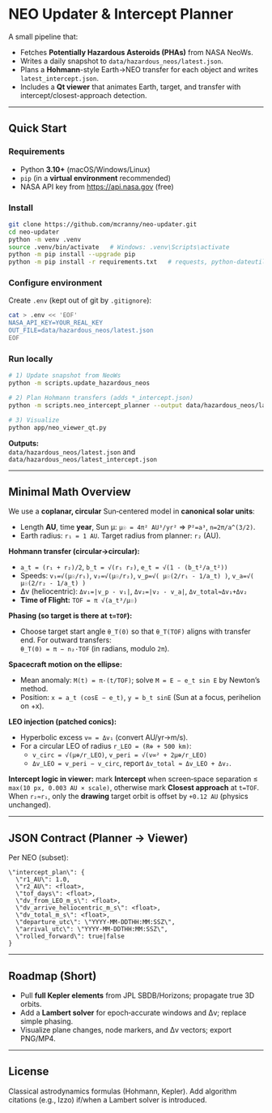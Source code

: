 
# NEO Updater & Intercept Planner

A small pipeline that:
- Fetches **Potentially Hazardous Asteroids (PHAs)** from NASA NeoWs.
- Writes a daily snapshot to `data/hazardous_neos/latest.json`.
- Plans a **Hohmann**-style Earth→NEO transfer for each object and writes `latest_intercept.json`.
- Includes a **Qt viewer** that animates Earth, target, and transfer with intercept/closest-approach detection.

---

## Quick Start

### Requirements
- Python **3.10+** (macOS/Windows/Linux)
- `pip` (in a **virtual environment** recommended)
- NASA API key from https://api.nasa.gov (free)

### Install
```bash
git clone https://github.com/mcranny/neo-updater.git
cd neo-updater
python -m venv .venv
source .venv/bin/activate   # Windows: .venv\Scripts\activate
python -m pip install --upgrade pip
python -m pip install -r requirements.txt   # requests, python-dateutil, PySide6
```

### Configure environment
Create `.env` (kept out of git by `.gitignore`):
```bash
cat > .env << 'EOF'
NASA_API_KEY=YOUR_REAL_KEY
OUT_FILE=data/hazardous_neos/latest.json
EOF
```

### Run locally
```bash
# 1) Update snapshot from NeoWs
python -m scripts.update_hazardous_neos

# 2) Plan Hohmann transfers (adds *_intercept.json)
python -m scripts.neo_intercept_planner --output data/hazardous_neos/latest_intercept.json --roll-past

# 3) Visualize
python app/neo_viewer_qt.py
```

**Outputs:**  
`data/hazardous_neos/latest.json` and `data/hazardous_neos/latest_intercept.json`

---

## Minimal Math Overview

We use a **coplanar, circular** Sun‑centered model in **canonical solar units**:

- Length **AU**, time **year**, Sun μ: `μ☉ = 4π² AU³/yr²` ⇒ `P²=a³`, `n=2π/a^(3/2)`.
- Earth radius: `r₁ = 1 AU`. Target radius from planner: `r₂` (AU).

**Hohmann transfer (circular→circular):**
- `a_t = (r₁ + r₂)/2`,  `b_t = √(r₁ r₂)`,  `e_t = √(1 - (b_t²/a_t²))`
- Speeds: `v₁=√(μ☉/r₁)`, `v₂=√(μ☉/r₂)`, `v_p=√( μ☉(2/r₁ - 1/a_t) )`, `v_a=√( μ☉(2/r₂ - 1/a_t) )`
- Δv (heliocentric): `Δv₁=|v_p - v₁|`, `Δv₂=|v₂ - v_a|`, `Δv_total≈Δv₁+Δv₂`
- **Time of Flight:** `TOF = π √(a_t³/μ☉)`

**Phasing (so target is there at `t=TOF`):**
- Choose target start angle `θ_T(0)` so that `θ_T(TOF)` aligns with transfer end. For outward transfers:  
  `θ_T(0) = π − n₂·TOF` (in radians, modulo `2π`).

**Spacecraft motion on the ellipse:**
- Mean anomaly: `M(t) = π·(t/TOF)`; solve `M = E − e_t sin E` by Newton’s method.
- Position: `x = a_t (cosE − e_t)`, `y = b_t sinE` (Sun at a focus, perihelion on +x).

**LEO injection (patched conics):**
- Hyperbolic excess `v∞ = Δv₁` (convert AU/yr→m/s).
- For a circular LEO of radius `r_LEO = (R⊕ + 500 km)`:
  - `v_circ = √(μ⊕/r_LEO)`, `v_peri = √(v∞² + 2μ⊕/r_LEO)`
  - `Δv_LEO = v_peri − v_circ`, report `Δv_total ≈ Δv_LEO + Δv₂`.

**Intercept logic in viewer:** mark **Intercept** when screen‑space separation ≤ `max(10 px, 0.003 AU × scale)`, otherwise mark **Closest approach** at `t=TOF`. When `r₂≈r₁`, only the **drawing** target orbit is offset by `+0.12 AU` (physics unchanged).

---

## JSON Contract (Planner → Viewer)

Per NEO (subset):
```jsonc
\"intercept_plan\": {
  \"r1_AU\": 1.0,
  \"r2_AU\": <float>,
  \"tof_days\": <float>,
  \"dv_from_LEO_m_s\": <float>,
  \"dv_arrive_heliocentric_m_s\": <float>,
  \"dv_total_m_s\": <float>,
  \"departure_utc\": \"YYYY-MM-DDTHH:MM:SSZ\",
  \"arrival_utc\": \"YYYY-MM-DDTHH:MM:SSZ\",
  \"rolled_forward\": true|false
}
```

---

## Roadmap (Short)
- Pull **full Kepler elements** from JPL SBDB/Horizons; propagate true 3D orbits.
- Add a **Lambert solver** for epoch‑accurate windows and Δv; replace simple phasing.
- Visualize plane changes, node markers, and Δv vectors; export PNG/MP4.

---

## License
Classical astrodynamics formulas (Hohmann, Kepler). Add algorithm citations (e.g., Izzo) if/when a Lambert solver is introduced.
